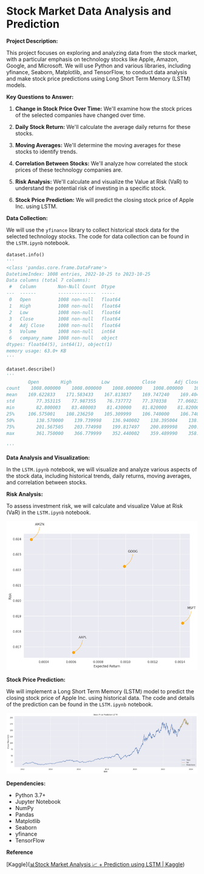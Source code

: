 # Stock Market Data Analysis and Prediction

**Project Description:**

This project focuses on exploring and analyzing data from the stock market, with a particular emphasis on technology stocks like Apple, Amazon, Google, and Microsoft. We will use Python and various libraries, including yfinance, Seaborn, Matplotlib, and TensorFlow, to conduct data analysis and make stock price predictions using Long Short Term Memory (LSTM) models.

**Key Questions to Answer:**

1. **Change in Stock Price Over Time:** We'll examine how the stock prices of the selected companies have changed over time.

2. **Daily Stock Return:** We'll calculate the average daily returns for these stocks.

3. **Moving Averages:** We'll determine the moving averages for these stocks to identify trends.

4. **Correlation Between Stocks:** We'll analyze how correlated the stock prices of these technology companies are.

5. **Risk Analysis:** We'll calculate and visualize the Value at Risk (VaR) to understand the potential risk of investing in a specific stock.

6. **Stock Price Prediction:** We will predict the closing stock price of Apple Inc. using LSTM.

**Data Collection:**

We will use the `yfinance` library to collect historical stock data for the selected technology stocks. The code for data collection can be found in the `LSTM.ipynb` notebook.

```python
dataset.info()
'''
<class 'pandas.core.frame.DataFrame'>
DatetimeIndex: 1008 entries, 2022-10-25 to 2023-10-25
Data columns (total 7 columns):
 #   Column        Non-Null Count  Dtype  
---  ------        --------------  -----  
 0   Open          1008 non-null   float64
 1   High          1008 non-null   float64
 2   Low           1008 non-null   float64
 3   Close         1008 non-null   float64
 4   Adj Close     1008 non-null   float64
 5   Volume        1008 non-null   int64  
 6   company_name  1008 non-null   object 
dtypes: float64(5), int64(1), object(1)
memory usage: 63.0+ KB
'''
```

```python
dataset.describe()
'''
        Open        High           Low            Close       Adj Close   Volume
count    1008.000000    1008.000000    1008.000000    1008.000000    1008.000000    1.008000e+03
mean    169.622833    171.583433    167.813837    169.747240    169.404270    4.633779e+07
std        77.353115    77.987355    76.737772    77.370338    77.060230    2.664341e+07
min        82.800003    83.480003    81.430000    81.820000    81.820000    8.567800e+06
25%     106.575001    108.236250    105.309999    106.740000    106.740000    2.453585e+07
50%        138.570000    139.739998    136.940002    138.395004    138.264999    4.274050e+07
75%        201.567505    203.774998    199.817497    200.899998    200.188801    5.999932e+07
max        361.750000    366.779999    352.440002    359.489990    358.730469    2.231334e+08

'''
```

**Data Analysis and Visualization:**

In the `LSTM.ipynb` notebook, we will visualize and analyze various aspects of the stock data, including historical trends, daily returns, moving averages, and correlation between stocks.

**Risk Analysis:**

To assess investment risk, we will calculate and visualize Value at Risk (VaR) in the `LSTM.ipynb` notebook.

![](./risk.png)

**Stock Price Prediction:**

We will implement a Long Short Term Memory (LSTM) model to predict the closing stock price of Apple Inc. using historical data. The code and details of the prediction can be found in the `LSTM.ipynb` notebook.

<img src="./stock_prediction.png" title="" alt="" width="684">

**Dependencies:**

- Python 3.7+
- Jupyter Notebook
- NumPy
- Pandas
- Matplotlib
- Seaborn
- yfinance
- TensorFlow

**Reference**

[Kaggle]([&#x1F4CA;Stock Market Analysis &#x1F4C8; &#x2B; Prediction using LSTM | Kaggle](https://www.kaggle.com/code/faressayah/stock-market-analysis-prediction-using-lstm#Data-Project---Stock-Market-Analysis))